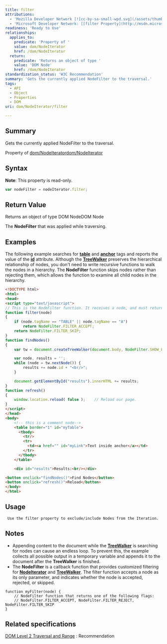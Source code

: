 ```yaml
---
title: filter
attributions:
  - 'Mozilla Developer Network [![cc-by-sa-small-wpd.svg](/assets/thumb/8/8c/cc-by-sa-small-wpd.svg/120px-cc-by-sa-small-wpd.svg.png)](http://creativecommons.org/licenses/by-sa/3.0/us/): [[NodeIterator.filter](https://developer.mozilla.org/en-US/docs/Web/API/NodeIterator.filter) Article]'
  - 'Microsoft Developer Network: [[filter Property](http://msdn.microsoft.com/en-us/library/ie/ff974820(v=vs.85).aspx) Article]'
readiness: 'Ready to Use'
relationships:
  applies_to:
    predicate: 'Property of '
    value: dom/NodeIterator
    href: /dom/NodeIterator
  return:
    predicate: 'Returns an object of type '
    value: 'DOM Node'
    href: /dom/NodeIterator
standardization_status: 'W3C Recommendation'
summary: 'Gets the currently applied NodeFilter to the traversal.'
tags:
  - API
  - Object
  - Properties
  - DOM
uri: dom/NodeIterator/filter

---
```

## Summary

Gets the currently applied NodeFilter to the traversal.

Property of [dom/NodeIterator](/dom/NodeIterator)[dom/NodeIterator](/dom/NodeIterator)

## Syntax

**Note**: This property is read-only.

``` js
var nodeFilter = nodeIterator.filter;
```

## Return Value

Returns an object of type DOM NodeDOM Node

The **NodeFilter** that was applied while traversing.

## Examples

The following example searches for [**table**](/html/elements/table) and [**anchor**](/html/elements/a) tags and reports the value of the [**id**](/html/attributes/id) attribute. Although the [**TreeWalker**](/dom/TreeWalker) preserves the hierarchical relationship of nodes, you don't need to write recursive functions to walk the nodes in a hierarchy. The **NodeFilter** function skips nodes rather than rejecting them, which allows the function to examine all child nodes in the hierarchy.

``` html
<!DOCTYPE html>
<html>
<head>
<script type="text/javascript">
// This is the NodeFilter function. It receives a node, and must return a NodeFilter flag.
function filter(node)
{
    if (node.tagName == "TABLE" || node.tagName == "A")
        return NodeFilter.FILTER_ACCEPT;
    return NodeFilter.FILTER_SKIP;
}
function findNodes()
{
    var tw = document.createTreeWalker(document.body, NodeFilter.SHOW_ELEMENT, filter, false);

    var node, results = '';
    while (node = tw.nextNode()) {
        results += node.id + "<br/>";
    }

    document.getElementById("results").innerHTML += results;
}
function refresh()
{
    window.location.reload( false );    // Reload our page.
}
</script>
</head>
<body>
    <!-- this is a comment node-->
    <table border="1" id="myTable">
      <tbody>
        <tr/>
        <tr>
          <td><a href="" id="myLink">Text inside anchor</a></td>
        </tr>
      </tbody>
    </table>

    <div id="results">Results:<br/></div>

<button onclick="findNodes()">Find Nodes</button>
<button onclick="refresh()">Reload</button>
</body>
</html>
```

## Usage

     Use the filter property to exclude/include Nodes from the Iteration.

## Notes

-   Appending content to the document while the [**TreeWalker**](/dom/TreeWalker) is searching for nodes can cause an endless loop. To prevent this, the example collects all possible output in a temporary variable and appends it to the document after the **TreeWalker** is finished.
-   The **NodeFilter** is a callback function that provides customized filtering for [**NodeIterator**](/dom/NodeIterator) and [**TreeWalker**](/dom/TreeWalker). The filter function accepts a node as its only parameter, and indicates whether the node is accepted, rejected, or skipped.

<!-- -->

    function myFilter(node) {
        // NodeFilter function that returns one of the following flags:
        // NodeFilter.FILTER_ACCEPT, NodeFilter.FILTER_REJECT, NodeFilter.FILTER_SKIP
    }

## Related specifications

[DOM Level 2 Traversal and Range](http://www.w3.org/TR/DOM-Level-2-Traversal-Range/)
:   Recommendation
